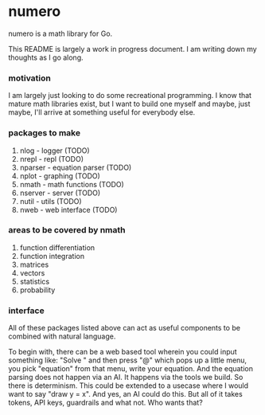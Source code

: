 # numero

numero is a math library for Go. 

This README is largely a work in progress document. I am writing down my thoughts as I go along.

### motivation

I am largely just looking to do some recreational programming. I know that mature math libraries exist, but I want to build one myself and maybe, just maybe, I'll arrive at something useful for everybody else.

### packages to make

1. nlog - logger (TODO)
2. nrepl - repl (TODO)
3. nparser - equation parser (TODO)
4. nplot - graphing (TODO)
5. nmath - math functions (TODO)
6. nserver - server (TODO)
7. nutil - utils (TODO)
6. nweb - web interface (TODO)

### areas to be covered by nmath

1. function differentiation
2. function integration
3. matrices
4. vectors
5. statistics
6. probability

### interface

All of these packages listed above can act as useful components to be combined with natural language.

To begin with, there can be a web based tool wherein you could input something like: "Solve " and then press "@" which pops up a little menu, you pick "equation" from that menu, write your equation. And the equation parsing does not happen via an AI. It happens via the tools we build. So there is determinism. This could be extended to a usecase where I would want to say "draw y = x". And yes, an AI could do this. But all of it takes tokens, API keys, guardrails and what not. Who wants that? 
